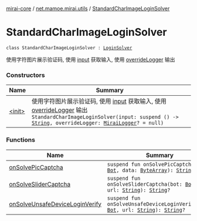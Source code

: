 [mirai-core](../../index.md) / [net.mamoe.mirai.utils](../index.md) / [StandardCharImageLoginSolver](./index.md)

# StandardCharImageLoginSolver

`class StandardCharImageLoginSolver : `[`LoginSolver`](../-login-solver/index.md)

使用字符图片展示验证码, 使用 [input](#) 获取输入, 使用 [overrideLogger](#) 输出

### Constructors

| Name | Summary |
|---|---|
| [&lt;init&gt;](-init-.md) | 使用字符图片展示验证码, 使用 [input](#) 获取输入, 使用 [overrideLogger](#) 输出`StandardCharImageLoginSolver(input: suspend () -> `[`String`](https://kotlinlang.org/api/latest/jvm/stdlib/kotlin/-string/index.html)`, overrideLogger: `[`MiraiLogger`](../-mirai-logger/index.md)`? = null)` |

### Functions

| Name | Summary |
|---|---|
| [onSolvePicCaptcha](on-solve-pic-captcha.md) | `suspend fun onSolvePicCaptcha(bot: `[`Bot`](../../net.mamoe.mirai/-bot/index.md)`, data: `[`ByteArray`](https://kotlinlang.org/api/latest/jvm/stdlib/kotlin/-byte-array/index.html)`): `[`String`](https://kotlinlang.org/api/latest/jvm/stdlib/kotlin/-string/index.html)`?` |
| [onSolveSliderCaptcha](on-solve-slider-captcha.md) | `suspend fun onSolveSliderCaptcha(bot: `[`Bot`](../../net.mamoe.mirai/-bot/index.md)`, url: `[`String`](https://kotlinlang.org/api/latest/jvm/stdlib/kotlin/-string/index.html)`): `[`String`](https://kotlinlang.org/api/latest/jvm/stdlib/kotlin/-string/index.html)`?` |
| [onSolveUnsafeDeviceLoginVerify](on-solve-unsafe-device-login-verify.md) | `suspend fun onSolveUnsafeDeviceLoginVerify(bot: `[`Bot`](../../net.mamoe.mirai/-bot/index.md)`, url: `[`String`](https://kotlinlang.org/api/latest/jvm/stdlib/kotlin/-string/index.html)`): `[`String`](https://kotlinlang.org/api/latest/jvm/stdlib/kotlin/-string/index.html)`?` |
